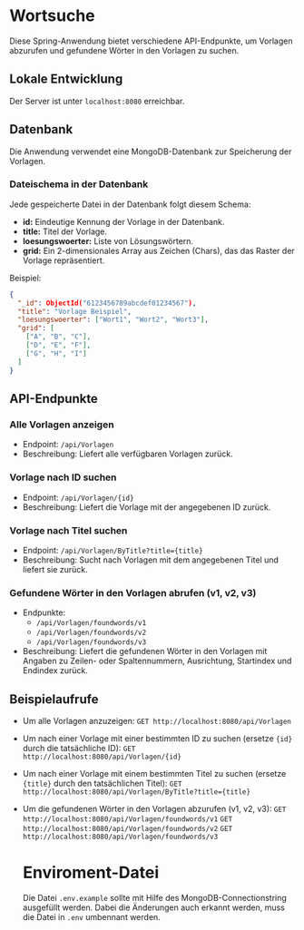 # Wortsuche

Diese Spring-Anwendung bietet verschiedene API-Endpunkte, um Vorlagen abzurufen und gefundene Wörter in den Vorlagen zu suchen.

## Lokale Entwicklung

Der Server ist unter `localhost:8080` erreichbar.

## Datenbank

Die Anwendung verwendet eine MongoDB-Datenbank zur Speicherung der Vorlagen.

### Dateischema in der Datenbank

Jede gespeicherte Datei in der Datenbank folgt diesem Schema:

- **id:** Eindeutige Kennung der Vorlage in der Datenbank.
- **title:** Titel der Vorlage.
- **loesungswoerter:** Liste von Lösungswörtern.
- **grid:** Ein 2-dimensionales Array aus Zeichen (Chars), das das Raster der Vorlage repräsentiert.

Beispiel:

```json
{
  "_id": ObjectId("6123456789abcdef01234567"),
  "title": "Vorlage Beispiel",
  "loesungswoerter": ["Wort1", "Wort2", "Wort3"],
  "grid": [
    ["A", "B", "C"],
    ["D", "E", "F"],
    ["G", "H", "I"]
  ]
}
```

## API-Endpunkte

### Alle Vorlagen anzeigen
- Endpoint: `/api/Vorlagen`
- Beschreibung: Liefert alle verfügbaren Vorlagen zurück.

### Vorlage nach ID suchen
- Endpoint: `/api/Vorlagen/{id}`
- Beschreibung: Liefert die Vorlage mit der angegebenen ID zurück.

### Vorlage nach Titel suchen
- Endpoint: `/api/Vorlagen/ByTitle?title={title}`
- Beschreibung: Sucht nach Vorlagen mit dem angegebenen Titel und liefert sie zurück.

### Gefundene Wörter in den Vorlagen abrufen (v1, v2, v3)
- Endpunkte:
  - `/api/Vorlagen/foundwords/v1`
  - `/api/Vorlagen/foundwords/v2`
  - `/api/Vorlagen/foundwords/v3`
- Beschreibung: Liefert die gefundenen Wörter in den Vorlagen mit Angaben zu Zeilen- oder Spaltennummern, Ausrichtung, Startindex und Endindex zurück.

## Beispielaufrufe

- Um alle Vorlagen anzuzeigen:
    `GET http://localhost:8080/api/Vorlagen`

- Um nach einer Vorlage mit einer bestimmten ID zu suchen (ersetze `{id}` durch die tatsächliche ID):
    `GET http://localhost:8080/api/Vorlagen/{id}`
  
- Um nach einer Vorlage mit einem bestimmten Titel zu suchen (ersetze `{title}` durch den tatsächlichen Titel):
    `GET http://localhost:8080/api/Vorlagen/ByTitle?title={title}`
  
- Um die gefundenen Wörter in den Vorlagen abzurufen (v1, v2, v3):
    `GET http://localhost:8080/api/Vorlagen/foundwords/v1`
    `GET http://localhost:8080/api/Vorlagen/foundwords/v2`
    `GET http://localhost:8080/api/Vorlagen/foundwords/v3`


  # Enviroment-Datei

  Die Datei `.env.example` sollte mit Hilfe des MongoDB-Connectionstring ausgefüllt werden. Dabei die Änderungen auch erkannt werden, muss die Datei in `.env` 
  umbennant werden.
